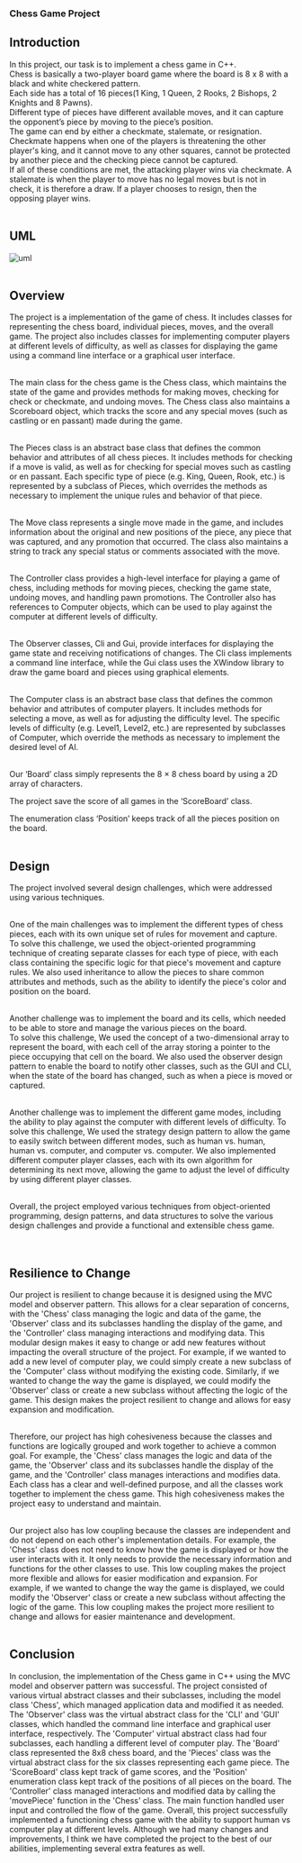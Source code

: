 ### Chess Game Project

## Introduction

In this project, our task is to implement a chess game in C++. </br>
Chess is basically a two-player board game where the board is 8 x 8 with a black and white checkered pattern. </br>
Each side has a total of 16 pieces(1 King, 1 Queen, 2 Rooks, 2 Bishops, 2 Knights and 8 Pawns).</br>
Different type of pieces have different available moves, and it can capture the opponent’s piece by moving to the piece’s position.</br>
The game can end by either a checkmate, stalemate, or resignation. 
Checkmate happens when one of the players is threatening the other player's king, and it cannot move to any other squares, 
cannot be protected by another piece and the checking piece cannot be captured. </br>
If all of these conditions are met, the attacking player wins via checkmate. 
A stalemate is when the player to move has no legal moves but is not in check, it is therefore a draw. If a player chooses to resign, then the opposing player wins.</br>
</br>

## UML

![uml](https://user-images.githubusercontent.com/70479629/210186831-fa7318ec-01ba-4a34-966b-79a576f4f2e2.png) </br>
</br>

## Overview
The project is a implementation of the game of chess. It includes classes for representing the chess board, individual pieces, moves, and the overall game. 
The project also includes classes for implementing computer players at different levels of difficulty, as well as classes for displaying the game using a command line interface or a graphical user interface.</br>
</br>

The main class for the chess game is the Chess class, which maintains the state of the game and provides methods for making moves, 
checking for check or checkmate, and undoing moves. 
The Chess class also maintains a Scoreboard object, which tracks the score and any special moves (such as castling or en passant) made during the game.</br>
</br>

The Pieces class is an abstract base class that defines the common behavior and attributes of all chess pieces. 
It includes methods for checking if a move is valid, as well as for checking for special moves such as castling or en passant. 
Each specific type of piece (e.g. King, Queen, Rook, etc.) is represented by a subclass of Pieces, which overrides the methods as necessary 
to implement the unique rules and behavior of that piece.</br>
</br>

The Move class represents a single move made in the game, and includes information about the original and new positions of the piece, 
any piece that was captured, and any promotion that occurred. 
The class also maintains a string to track any special status or comments associated with the move.</br>
</br>

The Controller class provides a high-level interface for playing a game of chess, including methods for moving pieces, checking the game state, 
undoing moves, and handling pawn promotions. 
The Controller also has references to Computer objects, which can be used to play against the computer at different levels of difficulty.</br>
</br>

The Observer classes, Cli and Gui, provide interfaces for displaying the game state and receiving notifications of changes. 
The Cli class implements a command line interface, while the Gui class uses the XWindow library to draw the game board and pieces using graphical elements.</br>
</br>

The Computer class is an abstract base class that defines the common behavior and attributes of computer players. 
It includes methods for selecting a move, as well as for adjusting the difficulty level. 
The specific levels of difficulty (e.g. Level1, Level2, etc.) are represented by subclasses of Computer, which override the methods as necessary to implement the desired level of AI.</br>
</br>

Our ‘Board’ class simply represents the 8 × 8 chess board by using a 2D array of characters.</br>

The project save the score of all games in the ‘ScoreBoard’ class.</br>

The enumeration class ‘Position’ keeps track of all the pieces position on the board.</br>
</br>

## Design
The project involved several design challenges, which were addressed using various techniques.</br>
</br>

One of the main challenges was to implement the different types of chess pieces, each with its own unique set of rules for movement and capture.</br>
To solve this challenge, we used the object-oriented programming technique of creating separate classes for each type of piece,
with each class containing the specific logic for that piece's movement and capture rules. 
We also used inheritance to allow the pieces to share common attributes and methods, such as the ability to identify the piece's color and position on the board.</br>
</br>

Another challenge was to implement the board and its cells, which needed to be able to store and manage the various pieces on the board.</br>
To solve this challenge, We used the concept of a two-dimensional array to represent the board, with each cell of the array storing 
a pointer to the piece occupying that cell on the board. 
We also used the observer design pattern to enable the board to notify other classes, such as the GUI and CLI, when the state of the board has changed, 
such as when a piece is moved or captured.</br>
</br>

Another challenge was to implement the different game modes, including the ability to play against the computer with different levels of difficulty.
To solve this challenge, We used the strategy design pattern to allow the game to easily switch between different modes, such as human vs. human, 
human vs. computer, and computer vs. computer. We also implemented different computer player classes, each with its own algorithm for determining its next move, 
allowing the game to adjust the level of difficulty by using different player classes.</br>
</br>

Overall, the project employed various techniques from object-oriented programming, design patterns, and data structures to solve the various design 
challenges and provide a functional and extensible chess game.</br>
</br>
</br>

## Resilience to Change
Our project is resilient to change because it is designed using the MVC model and observer pattern. This allows for a clear separation of concerns, 
with the 'Chess' class managing the logic and data of the game, the 'Observer' class and its subclasses handling the display of the game, 
and the 'Controller' class managing interactions and modifying data. This modular design makes it easy to change or add new features without 
impacting the overall structure of the project. For example, if we wanted to add a new level of computer play, we could simply create a new subclass 
of the 'Computer' class without modifying the existing code. Similarly, if we wanted to change the way the game is displayed, 
we could modify the 'Observer' class or create a new subclass without affecting the logic of the game. This design makes the project resilient 
to change and allows for easy expansion and modification.</br>
</br>

Therefore, our project has high cohesiveness because the classes and functions are logically grouped and work together to achieve a common goal. 
For example, the 'Chess' class manages the logic and data of the game, the 'Observer' class and its subclasses handle the display of the game, 
and the 'Controller' class manages interactions and modifies data. Each class has a clear and well-defined purpose, and all the classes work 
together to implement the chess game. This high cohesiveness makes the project easy to understand and maintain.</br>
</br>

Our project also has low coupling because the classes are independent and do not depend on each other's implementation details. 
For example, the 'Chess' class does not need to know how the game is displayed or how the user interacts with it. 
It only needs to provide the necessary information and functions for the other classes to use. 
This low coupling makes the project more flexible and allows for easier modification and expansion. 
For example, if we wanted to change the way the game is displayed, we could modify the 'Observer' class or create a new subclass without affecting 
the logic of the game. This low coupling makes the project more resilient to change and allows for easier maintenance and development.</br>
</br>

## Conclusion
In conclusion, the implementation of the Chess game in C++ using the MVC model and observer pattern was successful. 
The project consisted of various virtual abstract classes and their subclasses, including the model class 'Chess', which managed application data 
and modified it as needed. The 'Observer' class was the virtual abstract class for the 'CLI' and 'GUI' classes, which handled the command line interface 
and graphical user interface, respectively. The 'Computer' virtual abstract class had four subclasses, each handling a different level of computer play. 
The 'Board' class represented the 8x8 chess board, and the 'Pieces' class was the virtual abstract class for the six classes representing each game piece. 
The 'ScoreBoard' class kept track of game scores, and the 'Position' enumeration class kept track of the positions of all pieces on the board. 
The 'Controller' class managed interactions and modified data by calling the 'movePiece' function in the 'Chess' class. 
The main function handled user input and controlled the flow of the game. 
Overall, this project successfully implemented a functioning chess game with the ability to support human vs computer play at different levels. 
Although we had many changes and improvements, I think we have completed the project to the best of our abilities, implementing several extra features as well.</br>